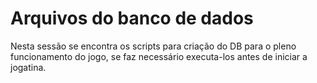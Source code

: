 # Arquivos do banco de dados   
Nesta sessão se encontra os scripts para criação do DB para o pleno funcionamento do jogo, se faz necessário executa-los antes de iniciar a jogatina.
